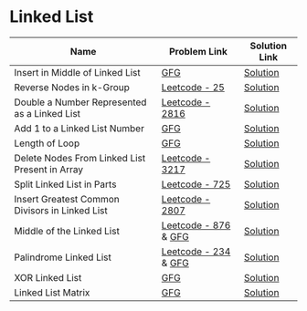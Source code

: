 # Linked List


| Name       | Problem Link                       | Solution Link                      |
|--------------------|------------------------------------|-----------------------------------|
| Insert in Middle of Linked List         | [GFG](https://www.geeksforgeeks.org/problems/insert-in-middle-of-linked-list/1)                | [Solution](https://github.com/moinhameed27/Ultimate-DSA/blob/main/Linked%20List/Insert%20in%20Middle%20of%20Linked%20List.cpp)              |
| Reverse Nodes in k-Group          | [Leetcode - 25](https://leetcode.com/problems/reverse-nodes-in-k-group/description/)                | [Solution](https://github.com/moinhameed27/Ultimate-DSA/blob/main/Linked%20List/Reverse%20Nodes%20in%20k-Group.cpp)              |
| Double a Number Represented as a Linked List          | [Leetcode - 2816](https://leetcode.com/problems/double-a-number-represented-as-a-linked-list/description/)                | [Solution](https://github.com/moinhameed27/Ultimate-DSA/blob/main/Linked%20List/Double%20a%20Number%20Represented%20as%20a%20Linked%20List.java)              |
| Add 1 to a Linked List Number          | [GFG](https://www.geeksforgeeks.org/problems/add-1-to-a-number-represented-as-linked-list/1)                | [Solution](https://github.com/moinhameed27/Ultimate-DSA/blob/main/Linked%20List/Add%201%20to%20a%20Number.cpp)              |
| Length of Loop          | [GFG](https://www.geeksforgeeks.org/problems/find-length-of-loop/1)                | [Solution](https://github.com/moinhameed27/Ultimate-DSA/blob/main/Linked%20List/Length%20of%20Loop.cpp)              |
| Delete Nodes From Linked List Present in Array          | [Leetcode - 3217](https://leetcode.com/problems/delete-nodes-from-linked-list-present-in-array/description/)                | [Solution](https://github.com/moinhameed27/Ultimate-DSA/blob/main/Linked%20List/Delete%20Nodes%20From%20Linked%20List%20Present%20in%20Array.cpp)              |
| Split Linked List in Parts          | [Leetcode - 725](https://leetcode.com/problems/split-linked-list-in-parts/description/)                | [Solution](https://github.com/moinhameed27/Ultimate-DSA/blob/main/Linked%20List/Split%20Linked%20List%20in%20Parts.cpp)              |
| Insert Greatest Common Divisors in Linked List          | [Leetcode - 2807](https://leetcode.com/problems/insert-greatest-common-divisors-in-linked-list/description/)                | [Solution](https://github.com/moinhameed27/Ultimate-DSA/blob/main/Linked%20List/Insert%20Greatest%20Common%20Divisors%20in%20Linked%20List.cpp)              |
| Middle of the Linked List          | [Leetcode - 876](https://leetcode.com/problems/middle-of-the-linked-list/) & [GFG](https://www.geeksforgeeks.org/problems/finding-middle-element-in-a-linked-list/1)                | [Solution](https://github.com/moinhameed27/Ultimate-DSA/blob/main/Linked%20List/Middle%20of%20Linked%20List.cpp)              |
| Palindrome Linked List          | [Leetcode - 234](https://leetcode.com/problems/palindrome-linked-list/description/) & [GFG](https://www.geeksforgeeks.org/problems/check-if-linked-list-is-pallindrome/1)                | [Solution](https://github.com/moinhameed27/Ultimate-DSA/blob/main/Linked%20List/Palindrome%20Linked%20List.cpp)              |
| XOR Linked List          | [GFG](https://www.geeksforgeeks.org/problems/xor-linked-list/1)                | [Solution](https://github.com/moinhameed27/Ultimate-DSA/blob/main/Linked%20List/XOR%20Linked%20List.cpp)              |
| Linked List Matrix          | [GFG](https://www.geeksforgeeks.org/problems/linked-list-matrix/1)                | [Solution](https://github.com/moinhameed27/Ultimate-DSA/blob/main/Linked%20List/Linked%20List%20Matrix.cpp)              |
